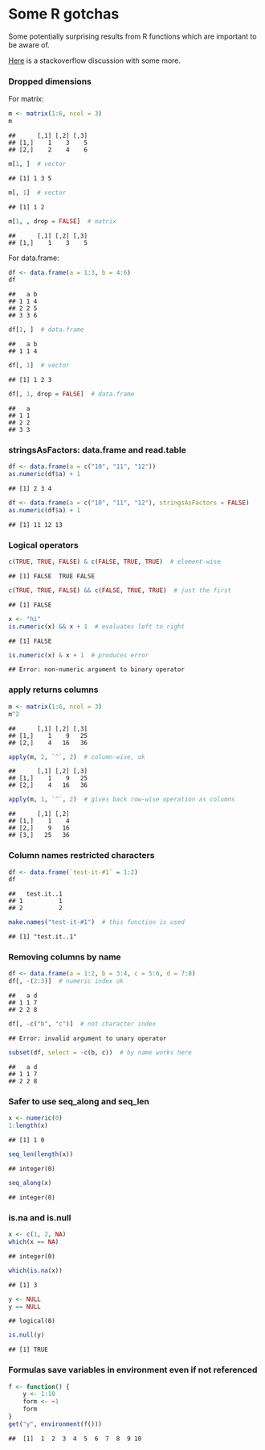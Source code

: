 # Some R gotchas

Some potentially surprising results from R functions
which are important to be aware of. 

[Here](http://stackoverflow.com/questions/1535021/whats-the-biggest-r-gotcha-youve-run-across)
is a stackoverflow discussion with some more. 

### Dropped dimensions

For matrix:


```r
m <- matrix(1:6, ncol = 3)
m
```

```
##      [,1] [,2] [,3]
## [1,]    1    3    5
## [2,]    2    4    6
```

```r
m[1, ]  # vector
```

```
## [1] 1 3 5
```

```r
m[, 1]  # vector
```

```
## [1] 1 2
```

```r
m[1, , drop = FALSE]  # matrix
```

```
##      [,1] [,2] [,3]
## [1,]    1    3    5
```


For data.frame:


```r
df <- data.frame(a = 1:3, b = 4:6)
df
```

```
##   a b
## 1 1 4
## 2 2 5
## 3 3 6
```

```r
df[1, ]  # data.frame
```

```
##   a b
## 1 1 4
```

```r
df[, 1]  # vector
```

```
## [1] 1 2 3
```

```r
df[, 1, drop = FALSE]  # data.frame
```

```
##   a
## 1 1
## 2 2
## 3 3
```


### stringsAsFactors: data.frame and read.table


```r
df <- data.frame(a = c("10", "11", "12"))
as.numeric(df$a) + 1
```

```
## [1] 2 3 4
```

```r
df <- data.frame(a = c("10", "11", "12"), stringsAsFactors = FALSE)
as.numeric(df$a) + 1
```

```
## [1] 11 12 13
```


### Logical operators


```r
c(TRUE, TRUE, FALSE) & c(FALSE, TRUE, TRUE)  # element-wise
```

```
## [1] FALSE  TRUE FALSE
```

```r
c(TRUE, TRUE, FALSE) && c(FALSE, TRUE, TRUE)  # just the first
```

```
## [1] FALSE
```

```r
x <- "hi"
is.numeric(x) && x + 1  # evaluates left to right
```

```
## [1] FALSE
```

```r
is.numeric(x) & x + 1  # produces error
```

```
## Error: non-numeric argument to binary operator
```


### apply returns columns


```r
m <- matrix(1:6, ncol = 3)
m^2
```

```
##      [,1] [,2] [,3]
## [1,]    1    9   25
## [2,]    4   16   36
```

```r
apply(m, 2, `^`, 2)  # column-wise, ok
```

```
##      [,1] [,2] [,3]
## [1,]    1    9   25
## [2,]    4   16   36
```

```r
apply(m, 1, `^`, 2)  # gives back row-wise operation as columns
```

```
##      [,1] [,2]
## [1,]    1    4
## [2,]    9   16
## [3,]   25   36
```


### Column names restricted characters


```r
df <- data.frame(`test-it-#1` = 1:2)
df
```

```
##   test.it..1
## 1          1
## 2          2
```

```r
make.names("test-it-#1")  # this function is used
```

```
## [1] "test.it..1"
```


### Removing columns by name


```r
df <- data.frame(a = 1:2, b = 3:4, c = 5:6, d = 7:8)
df[, -(2:3)]  # numeric index ok 
```

```
##   a d
## 1 1 7
## 2 2 8
```

```r
df[, -c("b", "c")]  # not character index
```

```
## Error: invalid argument to unary operator
```

```r
subset(df, select = -c(b, c))  # by name works here
```

```
##   a d
## 1 1 7
## 2 2 8
```


### Safer to use seq_along and seq_len


```r
x <- numeric(0)
1:length(x)
```

```
## [1] 1 0
```

```r
seq_len(length(x))
```

```
## integer(0)
```

```r
seq_along(x)
```

```
## integer(0)
```


### is.na and is.null


```r
x <- c(1, 2, NA)
which(x == NA)
```

```
## integer(0)
```

```r
which(is.na(x))
```

```
## [1] 3
```

```r
y <- NULL
y == NULL
```

```
## logical(0)
```

```r
is.null(y)
```

```
## [1] TRUE
```


### Formulas save variables in environment even if not referenced


```r
f <- function() {
    y <- 1:10
    form <- ~1
    form
}
get("y", environment(f()))
```

```
##  [1]  1  2  3  4  5  6  7  8  9 10
```


